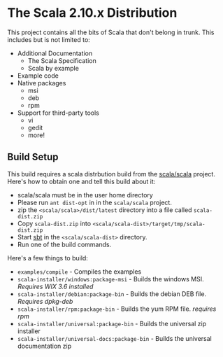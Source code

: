 # The Scala 2.10.x Distribution #

This project contains all the bits of Scala that don't belong in trunk.  This includes but is not limited to:

  * Additional Documentation
    * The Scala Specification
    * Scala by example
  * Example code
  * Native packages
    * msi
    * deb
    * rpm
  * Support for third-party tools
    * vi
    * gedit
    * more!


## Build Setup ##

This build requires a scala distrbution build from the [scala/scala](https://github.com/scala/scala) project.   Here's how to obtain one and tell this build about it:

  * scala/scala must be in the user home directory
  * Please run `ant dist-opt` in in the `scala/scala` project.
  * zip the `<scala/scala>/dist/latest` directory into a file called `scala-dist.zip`
  * Copy `scala-dist.zip` into `<scala/scala-dist>/target/tmp/scala-dist.zip`
  * Start [sbt](https://github.com/harrah/xsbt) in the `<scala/scala-dist>` directory.
  * Run one of the build commands.


Here's a few things to build:

  * `examples/compile` - Compiles the examples
  * `scala-installer/windows:package-msi` - Builds the windows MSI.  *Requires WIX 3.6 installed*
  * `scala-installer/debian:package-bin`  - Builds the debian DEB file.  *Requires dpkg-deb*
  * `scala-installer/rpm:package-bin`     - Builds the yum RPM file.  *requires rpm*
  * `scala-installer/universal:package-bin` - Builds the universal zip installer
  * `scala-installer/universal-docs:package-bin` - Builds the universal documentation zip
